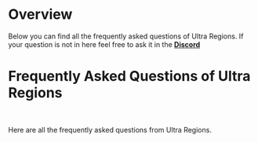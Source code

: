 # Overview
Below you can find all the frequently asked questions of Ultra Regions. If your question is not in here feel free to ask it in the **[Discord](https://discord.gg/3JuHDm8)**

# Frequently Asked Questions of Ultra Regions
<br>

Here are all the frequently asked questions from Ultra Regions.
<br>
